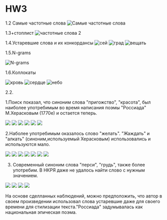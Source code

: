 # HW3
1.2 Самые частотные слова
![Самые частотные слова](1.2.PNG)
   
1.3+стоплист
![частотные слова 2](1.3.PNG)

1.4.Устаревшие слова и их конкордансы
![сей](1.4.1.PNG)
![град](1.4.2.PNG)
![вещать](1.4.3.PNG)
            
            

1.5.N-grams

![N-grams](1.5.PNG)

1.6.Коллокаты

![кровь](1.6.1.PNG)
![сердце](1.6.2.PNG)
![небо](1.6.3.PNG)

2.2.
      
1.Поиск показал, что синоним слова "пригожство", "красота", был наиболее употребимым во время написания поэмы "Россиада" М.Херасковым (1770е) и остается теперь.
 
![](2.2.1.0.PNG)
![](2.2.1.1.PNG)
![](2.2.1.2.PNG)
![](2.2.1.3.PNG)
![](2.2.1.4.PNG)
![](2.2.1.5.PNG)
    
2.Наболее употребимым оказалось слово "желать". "Жаждать" и "алкать" (синоним,используемый Херасковым) использовались и используются мало.
     
![](2.2.2.0.PNG)
![](2.2.2.1.PNG)
![](2.2.2.2.PNG)
![](2.2.2.3.PNG)
![](2.2.2.4.PNG)
![](2.2.2.5.PNG)
![](2.2.2.6.PNG)
                
3. Современный синоним слова "перси", "грудь", также более употребим. В НКРЯ даже не удалось найти слово с нужным значением.
                            
![](2.2.3.0.PNG)
![](2.2.3.1.PNG)
![](2.2.3.2.PNG)
![](2.2.3.3.PNG)

На основе сделланных наблюдений, можно предположить, что автор в своем произведении использовал слова устаревшие даже для своего времени для стилизации текста."Россиада" задумывалась как национальная эпическая поэма.
